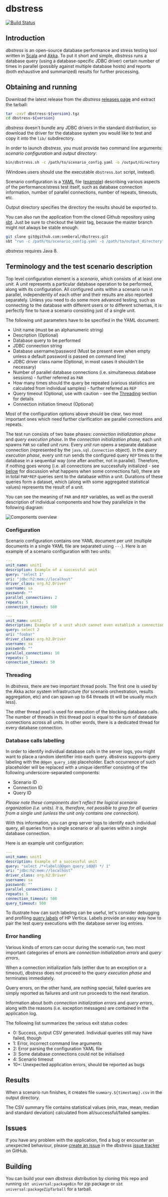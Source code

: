 # dbstress
[![Build Status](https://travis-ci.org/semberal/dbstress.svg?branch=master)](https://travis-ci.org/semberal/dbstress)

## Introduction

_dbstress_ is an open-source database performance and stress testing tool written in [Scala](http://www.scala-lang.org/) and [Akka](http://akka.io). To put it short and simple, _dbstress_ runs a database query (using a database-specific JDBC driver) certain number of times in parallel (possibly against multiple database hosts) and reports (both exhaustive and summarized) results for further processing.


## Obtaining and running

Download the latest release from the _dbstress_ [releases page](https://github.com/semberal/dbstress/releases) and extract the tarball:

```bash
tar -zxvf dbstress-${version}.tgz
cd dbstress-${version}
```

_dbstress_ doesn't bundle any JDBC drivers in the standard distribution, so download the driver for the database system you would like to test and copy it into the `lib/` subdirectory. 

<!-- Consult the relevant _dbstress_ [wiki page]() for links to various common drivers. -->

In order to launch _dbstress_, you must provide two command line arguments: _scenario configuration_ and _output directory_:

```bash
bin/dbstress.sh -c /path/to/scenario_config.yaml -o /output/directory
```
(Windows users should use the executable `dbstress.bat` script, instead).

Scenario configuration is a [YAML](http://www.yaml.org/start.html) file ([example](https://github.com/semberal/dbstress/blob/master/src/it/resources/config1.yaml)) describing various aspects of the performance/stress test itself, such as database connection information, number of parallel connections, number of repeats, timeouts, etc.

Output directory specifies the directory the results should be exported to.

You can also run the application from the cloned Github repository using [sbt](http://scala-sbt.org). Just be sure to checkout the latest tag, because the master branch might not always be stable enough.

```bash
git clone git@github.com:semberal/dbstress.git
sbt "run -c /path/to/scenario_config.yaml -o /path/to/output_directory"
```

_dbstress_ requires Java 8.

## Terminology and the test scenario description

Top level configuration element is a _scenario_, which consists of at least one _unit_. 
A _unit_ represents a particular database operation to be performed, along with its configuration.
All configured units within a scenario run in parallel, independently of each other and their results are also reported separately. Unless you need to do some more advanced testing, such as connecting to the database with different users or to different schemas, it is perfectly fine to have a scenario consisting just of a single unit.

The following unit parameters have to be specified in the YAML document:

* Unit name (must be an alphanumeric string)
* Description (Optional)
* Database query to be performed
* JDBC connection string
* Database username/password (Must be present even when empty unless a default password is passed on command line)
* JDBC driver class name (Optional, in most cases it shouldn't be necessary)
* Number of parallel database connections (i.e. simultaneous database sessions) - further referred as `PAR`
* How many times should the query be repeated (various statistics are calculated from individual samples) - further referred as `REP`
* Query timeout (Optional, use with caution - see the [Threading](#threading) section for details
* Connection initiation timeout (Optional)

Most of the configuration options above should be clear, two most important ones which need further clarification are parallel connections and repeats.

The test run consists of two base phases: _connection initialization phase_ and _query execution phase_. In the _connection initialization phase_, each unit spawns `PAR` so called _unit runs_. Every _unit run_ opens a separate database connection (represented by the `java.sql.Connection` object). In the _query execution phase_, every unit run sends the configured query `REP` times to the database in a sequential way (one after another, not in parallel). Therefore, if nothing goes wrong (i.e. all connections are successfully initialized - see [below](#error-handling) for discussion what happens when some connections fail), there are in total `PAR*REP` queries sent to the database within a unit. Durations of these queries form a dataset, which (along with some aggregated statistical values) represents the result of a unit.

You can see the meaning of `PAR` and `REP` variables, as well as the overall description of individual components and how they parallelize in the following diagram:

![Components overview](images/Terminology.png?raw=true)


### Configuration

Scenario configuration contains one YAML document per unit (multiple documents in a single YAML file are separated using `---`). Here is an example of a scenario configuration with two units:
	
```yaml
---
unit_name: unit1
description: Example of a successful unit
query: "select 1"
uri: "jdbc:h2:mem://localhost"
driver_class: org.h2.Driver
username: sa
password: ""
parallel_connections: 2
repeats: 5
connection_timeout: 500

---
unit_name: unit2
description: Example of a unit which cannot even establish a connection (wrong uri string)
query: select 2
uri: "foobar"
driver_class: org.h2.Driver
username: sa
password: ""
parallel_connections: 10
repeats: 5
connection_timeout: 50
```

### Threading
In _dbstress_, there are two important thread pools. The first one is used by the Akka actor system infrastructure
(for scenario orchestration, results aggregation, etc) and can spawn up to 64 threads (it will be usually much less).

The other thread pool is used for execution of the blocking database calls.
The number of threads in this thread pool is equal to the sum of database connections across all units.
In other words, there is a dedicated thread for every database connection.

### Database calls labelling

In order to identify individual database calls in the server logs, you might want to place a random identifier into each query. _dbstress_ supports query labeling with the `@@gen_query_id@@` placeholder. Each occurrence of such placeholder will be replaced with a unique identifier consisting of the following underscore-separated components:

* Scenario ID
* Connection ID
* Query ID

*Please note these components don't reflect the logical scenario organization (i.e. units). It is, therefore, not possible to grep for all queries from a single unit (unless the unit only contains one connection).*

With this information, you can grep server logs to identify each individual query, all queries from a single scenario or all queries within a single database connection.

Here is an example unit configuration:

```yaml
---
unit_name: unit1
description: Example of a successful unit
query: "select /*+label(@@gen_query_id@@) */ 1"
uri: "jdbc:h2:mem://localhost"
driver_class: org.h2.Driver
username: sa
password: ""
parallel_connections: 2
repeats: 5
connection_timeout: 500
query_timeout: 500
```

To illustrate how can such labeling can be useful, let's consider debugging and profiling [query labels](https://my.vertica.com/docs/7.1.x/HTML/Content/Authoring/AdministratorsGuide/Profiling/HowToLabelQueriesForProfiling.htm) of HP Vertica. Labels provide an easy way how to pair the test query executions with the database server log entries.

### Error handling

Various kinds of errors can occur during the scenario run, two most important categories of errors are _connection initialization errors_ and _query errors_.

When a connection initialization fails (either due to an exception or a timeout), _dbstress_ does not proceed to the _query execution phase_ and terminates immediately.

Query errors, on the other hand, are nothing special, failed queries are simply reported as failures and unit run proceeds to the next iteration.

Information about both _connection initialization errors_ and _query errors_, along with the reasons (i.e. exception messages) are contained in the application log.

The following list summarizes the various exit status codes:

* 0: Success, output CSV generated. Individual queries still may have failed, though
* 1: Error, incorrect command line arguments
* 2: Error parsing the configuration YAML file
* 3: Some database connections could not be initialised
* 4: Scenario timeout
* 10+: Unexpected application errors, should be reported as bugs

## Results

When a scenario run finishes, it creates file `summary.${timestamp}.csv` in the output directory.

The CSV summary file contains statistical values (min, max, mean, median and standard deviation) calculated from all/successful/failed samples.

## Issues
If you have any problem with the application, find a bug or encounter an unexpected behaviour, please [create an issue](https://github.com/semberal/dbstress/issues/new) in the _dbstress_ [issue tracker](https://github.com/semberal/dbstress/issues) on GitHub.

## Building

You can build your own _dbstress_ distribution by cloning this repo and running `sbt universal:packageBin` for _zip_
package or `sbt universal:packageZipTarball` for a tarball.
